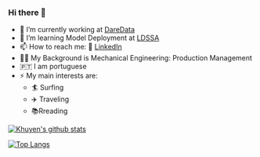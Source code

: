 ### Hi there 👋

- 🔭 I’m currently working at [DareData](https://daredata.engineering/home)
- 🌱 I’m learning Model Deployment at [LDSSA](https://www.lisbondatascience.org/)
- 📫 How to reach me: :office: [LinkedIn](https://www.linkedin.com/in/carlos-fonseca-6b811630/)
- :mechanic: My Background is Mechanical Engineering: Production Management
- :portugal: I am portuguese
- ⚡ My main interests are:
  - :surfer: Surfing
  - :airplane: Traveling
  - :books:Rreading 
  
  

[![Khuyen's github stats](https://github-readme-stats.vercel.app/api?username=ecarlosfonseca&count_private=true&show_icons=true&theme=radical&hide_rank=false)](https://github.com/anuraghazra/github-readme-stats)

[![Top Langs](https://github-readme-stats.vercel.app/api/top-langs/?username=ecarlosfonseca)](https://github.com/anuraghazra/github-readme-stats)

